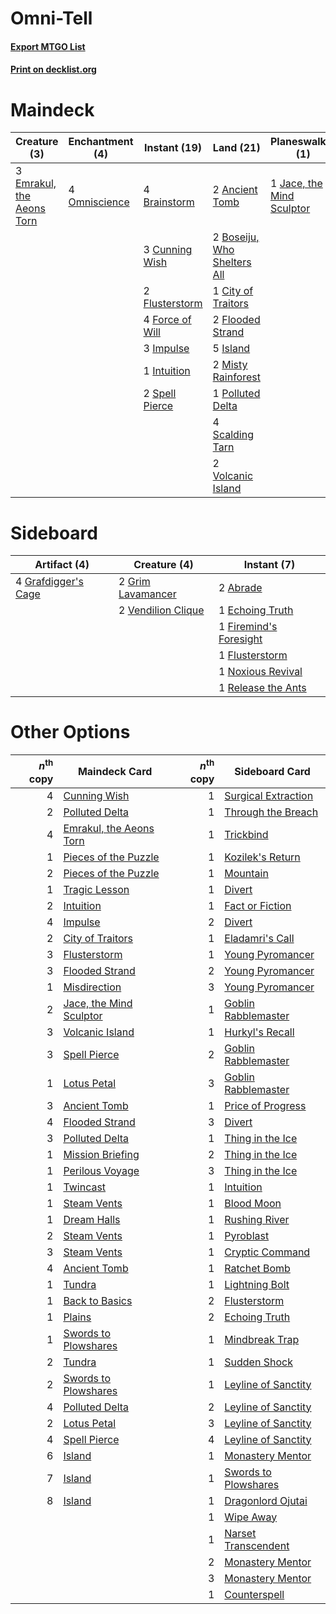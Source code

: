 # Omni-Tell

#### [Export MTGO List](../collection/Omni-Tell/Omni-Tell.txt)
#### [Print on decklist.org](http://decklist.org/?deckmain=2%09Ancient%20Tomb%0A2%09Boseiju,%20Who%20Shelters%20All%0A4%09Brainstorm%0A1%09City%20of%20Traitors%0A3%09Cunning%20Wish%0A3%09Emrakul,%20the%20Aeons%20Torn%0A2%09Flooded%20Strand%0A2%09Flusterstorm%0A4%09Force%20of%20Will%0A3%09Impulse%0A1%09Intuition%0A5%09Island%0A1%09Jace,%20the%20Mind%20Sculptor%0A2%09Misty%20Rainforest%0A4%09Omniscience%0A1%09Polluted%20Delta%0A4%09Ponder%0A4%09Preordain%0A4%09Scalding%20Tarn%0A4%09Show%20and%20Tell%0A2%09Spell%20Pierce%0A2%09Volcanic%20Island&deckside=2%09Abrade%0A1%09Echoing%20Truth%0A1%09Firemind's%20Foresight%0A1%09Flusterstorm%0A4%09Grafdigger's%20Cage%0A2%09Grim%20Lavamancer%0A1%09Noxious%20Revival%0A1%09Release%20the%20Ants%0A2%09Vendilion%20Clique)
# Maindeck

|                                            Creature (3)                                            |                                    Enchantment (4)                                     |                                       Instant (19)                                       |                                              Land (21)                                               |                                          Planeswalker (1)                                          |                                       Sorcery (12)                                       |
|----------------------------------------------------------------------------------------------------|----------------------------------------------------------------------------------------|------------------------------------------------------------------------------------------|------------------------------------------------------------------------------------------------------|----------------------------------------------------------------------------------------------------|------------------------------------------------------------------------------------------|
|3 [Emrakul, the Aeons Torn](http://gatherer.wizards.com/Pages/Card/Details.aspx?multiverseid=397905)|4 [Omniscience](http://gatherer.wizards.com/Pages/Card/Details.aspx?multiverseid=430669)|4 [Brainstorm](http://gatherer.wizards.com/Pages/Card/Details.aspx?multiverseid=382871)   |2 [Ancient Tomb](http://gatherer.wizards.com/Pages/Card/Details.aspx?multiverseid=382842)             |1 [Jace, the Mind Sculptor](http://gatherer.wizards.com/Pages/Card/Details.aspx?multiverseid=382979)|4 [Ponder](http://gatherer.wizards.com/Pages/Card/Details.aspx?multiverseid=451051)       |
|                                                                                                    |                                                                                        |3 [Cunning Wish](http://gatherer.wizards.com/Pages/Card/Details.aspx?multiverseid=34400)  |2 [Boseiju, Who Shelters All](http://gatherer.wizards.com/Pages/Card/Details.aspx?multiverseid=291507)|                                                                                                    |4 [Preordain](http://gatherer.wizards.com/Pages/Card/Details.aspx?multiverseid=265979)    |
|                                                                                                    |                                                                                        |2 [Flusterstorm](http://gatherer.wizards.com/Pages/Card/Details.aspx?multiverseid=382942) |1 [City of Traitors](http://gatherer.wizards.com/Pages/Card/Details.aspx?multiverseid=397543)         |                                                                                                    |4 [Show and Tell](http://gatherer.wizards.com/Pages/Card/Details.aspx?multiverseid=416878)|
|                                                                                                    |                                                                                        |4 [Force of Will](http://gatherer.wizards.com/Pages/Card/Details.aspx?multiverseid=382943)|2 [Flooded Strand](http://gatherer.wizards.com/Pages/Card/Details.aspx?multiverseid=405098)           |                                                                                                    |                                                                                          |
|                                                                                                    |                                                                                        |3 [Impulse](http://gatherer.wizards.com/Pages/Card/Details.aspx?multiverseid=373330)      |5 [Island](http://gatherer.wizards.com/Pages/Card/Details.aspx?multiverseid=439602)                   |                                                                                                    |                                                                                          |
|                                                                                                    |                                                                                        |1 [Intuition](http://gatherer.wizards.com/Pages/Card/Details.aspx?multiverseid=397633)    |2 [Misty Rainforest](http://gatherer.wizards.com/Pages/Card/Details.aspx?multiverseid=426065)         |                                                                                                    |                                                                                          |
|                                                                                                    |                                                                                        |2 [Spell Pierce](http://gatherer.wizards.com/Pages/Card/Details.aspx?multiverseid=425876) |1 [Polluted Delta](http://gatherer.wizards.com/Pages/Card/Details.aspx?multiverseid=405104)           |                                                                                                    |                                                                                          |
|                                                                                                    |                                                                                        |                                                                                          |4 [Scalding Tarn](http://gatherer.wizards.com/Pages/Card/Details.aspx?multiverseid=426069)            |                                                                                                    |                                                                                          |
|                                                                                                    |                                                                                        |                                                                                          |2 [Volcanic Island](http://gatherer.wizards.com/Pages/Card/Details.aspx?multiverseid=383147)          |                                                                                                    |                                                                                          |


# Sideboard

|                                         Artifact (4)                                         |                                        Creature (4)                                         |                                           Instant (7)                                           |
|----------------------------------------------------------------------------------------------|---------------------------------------------------------------------------------------------|-------------------------------------------------------------------------------------------------|
|4 [Grafdigger's Cage](http://gatherer.wizards.com/Pages/Card/Details.aspx?multiverseid=426046)|2 [Grim Lavamancer](http://gatherer.wizards.com/Pages/Card/Details.aspx?multiverseid=234706) |2 [Abrade](http://gatherer.wizards.com/Pages/Card/Details.aspx?multiverseid=430772)              |
|                                                                                              |2 [Vendilion Clique](http://gatherer.wizards.com/Pages/Card/Details.aspx?multiverseid=370390)|1 [Echoing Truth](http://gatherer.wizards.com/Pages/Card/Details.aspx?multiverseid=370394)       |
|                                                                                              |                                                                                             |1 [Firemind's Foresight](http://gatherer.wizards.com/Pages/Card/Details.aspx?multiverseid=426593)|
|                                                                                              |                                                                                             |1 [Flusterstorm](http://gatherer.wizards.com/Pages/Card/Details.aspx?multiverseid=382942)        |
|                                                                                              |                                                                                             |1 [Noxious Revival](http://gatherer.wizards.com/Pages/Card/Details.aspx?multiverseid=230067)     |
|                                                                                              |                                                                                             |1 [Release the Ants](http://gatherer.wizards.com/Pages/Card/Details.aspx?multiverseid=152619)    |


# Other Options

|*n*<sup>th</sup> copy|                                          Maindeck Card                                           |*n*<sup>th</sup> copy|                                        Sideboard Card                                         |
|--------------------:|--------------------------------------------------------------------------------------------------|--------------------:|-----------------------------------------------------------------------------------------------|
|                    4|[Cunning Wish](http://gatherer.wizards.com/Pages/Card/Details.aspx?multiverseid=34400)            |                    1|[Surgical Extraction](http://gatherer.wizards.com/Pages/Card/Details.aspx?multiverseid=397706) |
|                    2|[Polluted Delta](http://gatherer.wizards.com/Pages/Card/Details.aspx?multiverseid=405104)         |                    1|[Through the Breach](http://gatherer.wizards.com/Pages/Card/Details.aspx?multiverseid=430684)  |
|                    4|[Emrakul, the Aeons Torn](http://gatherer.wizards.com/Pages/Card/Details.aspx?multiverseid=397905)|                    1|[Trickbind](http://gatherer.wizards.com/Pages/Card/Details.aspx?multiverseid=110499)           |
|                    1|[Pieces of the Puzzle](http://gatherer.wizards.com/Pages/Card/Details.aspx?multiverseid=409821)   |                    1|[Kozilek's Return](http://gatherer.wizards.com/Pages/Card/Details.aspx?multiverseid=407608)    |
|                    2|[Pieces of the Puzzle](http://gatherer.wizards.com/Pages/Card/Details.aspx?multiverseid=409821)   |                    1|[Mountain](http://gatherer.wizards.com/Pages/Card/Details.aspx?multiverseid=439604)            |
|                    1|[Tragic Lesson](http://gatherer.wizards.com/Pages/Card/Details.aspx?multiverseid=430740)          |                    1|[Divert](http://gatherer.wizards.com/Pages/Card/Details.aspx?multiverseid=429872)              |
|                    2|[Intuition](http://gatherer.wizards.com/Pages/Card/Details.aspx?multiverseid=397633)              |                    1|[Fact or Fiction](http://gatherer.wizards.com/Pages/Card/Details.aspx?multiverseid=382930)     |
|                    4|[Impulse](http://gatherer.wizards.com/Pages/Card/Details.aspx?multiverseid=373330)                |                    2|[Divert](http://gatherer.wizards.com/Pages/Card/Details.aspx?multiverseid=429872)              |
|                    2|[City of Traitors](http://gatherer.wizards.com/Pages/Card/Details.aspx?multiverseid=397543)       |                    1|[Eladamri's Call](http://gatherer.wizards.com/Pages/Card/Details.aspx?multiverseid=442192)     |
|                    3|[Flusterstorm](http://gatherer.wizards.com/Pages/Card/Details.aspx?multiverseid=382942)           |                    1|[Young Pyromancer](http://gatherer.wizards.com/Pages/Card/Details.aspx?multiverseid=413697)    |
|                    3|[Flooded Strand](http://gatherer.wizards.com/Pages/Card/Details.aspx?multiverseid=405098)         |                    2|[Young Pyromancer](http://gatherer.wizards.com/Pages/Card/Details.aspx?multiverseid=413697)    |
|                    1|[Misdirection](http://gatherer.wizards.com/Pages/Card/Details.aspx?multiverseid=438455)           |                    3|[Young Pyromancer](http://gatherer.wizards.com/Pages/Card/Details.aspx?multiverseid=413697)    |
|                    2|[Jace, the Mind Sculptor](http://gatherer.wizards.com/Pages/Card/Details.aspx?multiverseid=382979)|                    1|[Goblin Rabblemaster](http://gatherer.wizards.com/Pages/Card/Details.aspx?multiverseid=438486) |
|                    3|[Volcanic Island](http://gatherer.wizards.com/Pages/Card/Details.aspx?multiverseid=383147)        |                    1|[Hurkyl's Recall](http://gatherer.wizards.com/Pages/Card/Details.aspx?multiverseid=397868)     |
|                    3|[Spell Pierce](http://gatherer.wizards.com/Pages/Card/Details.aspx?multiverseid=425876)           |                    2|[Goblin Rabblemaster](http://gatherer.wizards.com/Pages/Card/Details.aspx?multiverseid=438486) |
|                    1|[Lotus Petal](http://gatherer.wizards.com/Pages/Card/Details.aspx?multiverseid=420602)            |                    3|[Goblin Rabblemaster](http://gatherer.wizards.com/Pages/Card/Details.aspx?multiverseid=438486) |
|                    3|[Ancient Tomb](http://gatherer.wizards.com/Pages/Card/Details.aspx?multiverseid=382842)           |                    1|[Price of Progress](http://gatherer.wizards.com/Pages/Card/Details.aspx?multiverseid=234714)   |
|                    4|[Flooded Strand](http://gatherer.wizards.com/Pages/Card/Details.aspx?multiverseid=405098)         |                    3|[Divert](http://gatherer.wizards.com/Pages/Card/Details.aspx?multiverseid=429872)              |
|                    3|[Polluted Delta](http://gatherer.wizards.com/Pages/Card/Details.aspx?multiverseid=405104)         |                    1|[Thing in the Ice](http://gatherer.wizards.com/Pages/Card/Details.aspx?multiverseid=409836)    |
|                    1|[Mission Briefing](http://gatherer.wizards.com/Pages/Card/Details.aspx?multiverseid=452794)       |                    2|[Thing in the Ice](http://gatherer.wizards.com/Pages/Card/Details.aspx?multiverseid=409836)    |
|                    1|[Perilous Voyage](http://gatherer.wizards.com/Pages/Card/Details.aspx?multiverseid=435219)        |                    3|[Thing in the Ice](http://gatherer.wizards.com/Pages/Card/Details.aspx?multiverseid=409836)    |
|                    1|[Twincast](http://gatherer.wizards.com/Pages/Card/Details.aspx?multiverseid=80412)                |                    1|[Intuition](http://gatherer.wizards.com/Pages/Card/Details.aspx?multiverseid=397633)           |
|                    1|[Steam Vents](http://gatherer.wizards.com/Pages/Card/Details.aspx?multiverseid=405109)            |                    1|[Blood Moon](http://gatherer.wizards.com/Pages/Card/Details.aspx?multiverseid=370419)          |
|                    1|[Dream Halls](http://gatherer.wizards.com/Pages/Card/Details.aspx?multiverseid=397553)            |                    1|[Rushing River](http://gatherer.wizards.com/Pages/Card/Details.aspx?multiverseid=25942)        |
|                    2|[Steam Vents](http://gatherer.wizards.com/Pages/Card/Details.aspx?multiverseid=405109)            |                    1|[Pyroblast](http://gatherer.wizards.com/Pages/Card/Details.aspx?multiverseid=159243)           |
|                    3|[Steam Vents](http://gatherer.wizards.com/Pages/Card/Details.aspx?multiverseid=405109)            |                    1|[Cryptic Command](http://gatherer.wizards.com/Pages/Card/Details.aspx?multiverseid=370439)     |
|                    4|[Ancient Tomb](http://gatherer.wizards.com/Pages/Card/Details.aspx?multiverseid=382842)           |                    1|[Ratchet Bomb](http://gatherer.wizards.com/Pages/Card/Details.aspx?multiverseid=205482)        |
|                    1|[Tundra](http://gatherer.wizards.com/Pages/Card/Details.aspx?multiverseid=383139)                 |                    1|[Lightning Bolt](http://gatherer.wizards.com/Pages/Card/Details.aspx?multiverseid=234704)      |
|                    1|[Back to Basics](http://gatherer.wizards.com/Pages/Card/Details.aspx?multiverseid=5711)           |                    2|[Flusterstorm](http://gatherer.wizards.com/Pages/Card/Details.aspx?multiverseid=382942)        |
|                    1|[Plains](http://gatherer.wizards.com/Pages/Card/Details.aspx?multiverseid=439601)                 |                    2|[Echoing Truth](http://gatherer.wizards.com/Pages/Card/Details.aspx?multiverseid=370394)       |
|                    1|[Swords to Plowshares](http://gatherer.wizards.com/Pages/Card/Details.aspx?multiverseid=383119)   |                    1|[Mindbreak Trap](http://gatherer.wizards.com/Pages/Card/Details.aspx?multiverseid=197532)      |
|                    2|[Tundra](http://gatherer.wizards.com/Pages/Card/Details.aspx?multiverseid=383139)                 |                    1|[Sudden Shock](http://gatherer.wizards.com/Pages/Card/Details.aspx?multiverseid=370388)        |
|                    2|[Swords to Plowshares](http://gatherer.wizards.com/Pages/Card/Details.aspx?multiverseid=383119)   |                    1|[Leyline of Sanctity](http://gatherer.wizards.com/Pages/Card/Details.aspx?multiverseid=397677) |
|                    4|[Polluted Delta](http://gatherer.wizards.com/Pages/Card/Details.aspx?multiverseid=405104)         |                    2|[Leyline of Sanctity](http://gatherer.wizards.com/Pages/Card/Details.aspx?multiverseid=397677) |
|                    2|[Lotus Petal](http://gatherer.wizards.com/Pages/Card/Details.aspx?multiverseid=420602)            |                    3|[Leyline of Sanctity](http://gatherer.wizards.com/Pages/Card/Details.aspx?multiverseid=397677) |
|                    4|[Spell Pierce](http://gatherer.wizards.com/Pages/Card/Details.aspx?multiverseid=425876)           |                    4|[Leyline of Sanctity](http://gatherer.wizards.com/Pages/Card/Details.aspx?multiverseid=397677) |
|                    6|[Island](http://gatherer.wizards.com/Pages/Card/Details.aspx?multiverseid=439602)                 |                    1|[Monastery Mentor](http://gatherer.wizards.com/Pages/Card/Details.aspx?multiverseid=391883)    |
|                    7|[Island](http://gatherer.wizards.com/Pages/Card/Details.aspx?multiverseid=439602)                 |                    1|[Swords to Plowshares](http://gatherer.wizards.com/Pages/Card/Details.aspx?multiverseid=383119)|
|                    8|[Island](http://gatherer.wizards.com/Pages/Card/Details.aspx?multiverseid=439602)                 |                    1|[Dragonlord Ojutai](http://gatherer.wizards.com/Pages/Card/Details.aspx?multiverseid=394549)   |
|                     |                                                                                                  |                    1|[Wipe Away](http://gatherer.wizards.com/Pages/Card/Details.aspx?multiverseid=118911)           |
|                     |                                                                                                  |                    1|[Narset Transcendent](http://gatherer.wizards.com/Pages/Card/Details.aspx?multiverseid=394633) |
|                     |                                                                                                  |                    2|[Monastery Mentor](http://gatherer.wizards.com/Pages/Card/Details.aspx?multiverseid=391883)    |
|                     |                                                                                                  |                    3|[Monastery Mentor](http://gatherer.wizards.com/Pages/Card/Details.aspx?multiverseid=391883)    |
|                     |                                                                                                  |                    1|[Counterspell](http://gatherer.wizards.com/Pages/Card/Details.aspx?multiverseid=382897)        |

